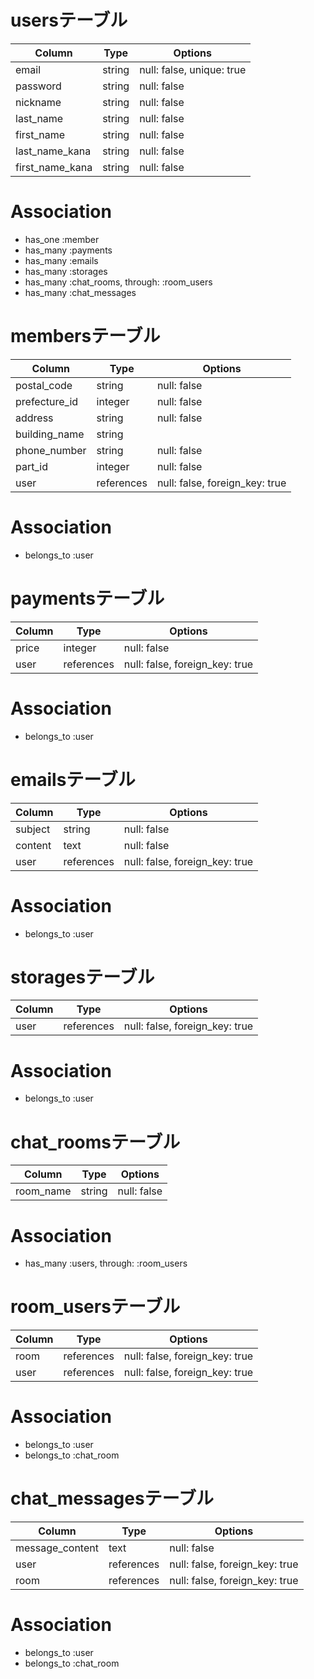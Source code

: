 # usersテーブル

| Column          | Type   | Options                   |
| --------------- | ------ | ------------------------- |
| email           | string | null: false, unique: true |
| password        | string | null: false               |
| nickname        | string | null: false               |
| last_name       | string | null: false               |
| first_name      | string | null: false               |
| last_name_kana  | string | null: false               |
| first_name_kana | string | null: false               |

# Association

- has_one  :member
- has_many :payments
- has_many :emails
- has_many :storages
- has_many :chat_rooms, through: :room_users
- has_many :chat_messages

# membersテーブル

| Column        | Type       | Options                        |
| ------------- | ---------- | ------------------------------ |
| postal_code   | string     | null: false                    |
| prefecture_id | integer    | null: false                    |
| address       | string     | null: false                    |
| building_name | string     |                                |
| phone_number  | string     | null: false                    |
| part_id       | integer    | null: false                    |
| user          | references | null: false, foreign_key: true |

# Association

- belongs_to :user

# paymentsテーブル

| Column | Type       | Options                        |
| ------ | ---------- | ------------------------------ |
| price  | integer    | null: false                    |
| user   | references | null: false, foreign_key: true |

# Association

- belongs_to :user

# emailsテーブル

| Column  | Type       | Options                        |
| ------- | ---------- | ------------------------------ |
| subject | string     | null: false                    |
| content | text       | null: false                    |
| user    | references | null: false, foreign_key: true |

# Association

- belongs_to :user

# storagesテーブル

| Column | Type       | Options                        |
| ------ | ---------- | ------------------------------ |
| user   | references | null: false, foreign_key: true |

# Association

- belongs_to :user

# chat_roomsテーブル

| Column    | Type   | Options     |
| --------- | ------ | ----------- |
| room_name | string | null: false | 

# Association

- has_many :users, through: :room_users

# room_usersテーブル

| Column | Type       | Options                        |
| ------ | ---------- | ------------------------------ |
| room   | references | null: false, foreign_key: true |
| user   | references | null: false, foreign_key: true |

# Association

- belongs_to :user
- belongs_to :chat_room

# chat_messagesテーブル

| Column          | Type       | Options                        |
| --------------- | ---------- | ------------------------------ |
| message_content | text       | null: false                    |
| user            | references | null: false, foreign_key: true |
| room            | references | null: false, foreign_key: true |

# Association

- belongs_to :user
- belongs_to :chat_room